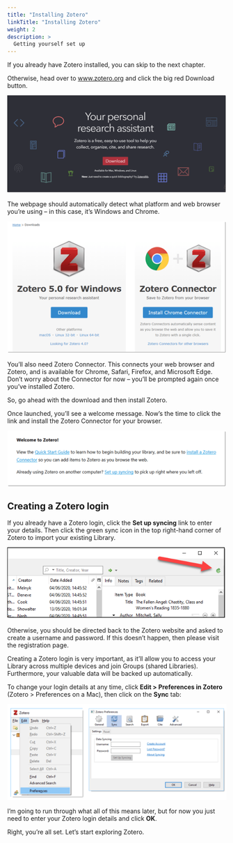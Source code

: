 ```yaml
---
title: "Installing Zotero"
linkTitle: "Installing Zotero"
weight: 2
description: >
  Getting yourself set up
---
```


If you already have Zotero installed, you can skip to the next chapter. 

Otherwise, head over to www.zotero.org and click the big red Download button.

![Zotero website](zotero-website-min.png)

The webpage should automatically detect what platform and web browser you’re using – in this case, it’s Windows and Chrome.

![Download Zotero](download-zotero-min.png)

You’ll also need Zotero Connector. This connects your web browser and Zotero, and is available for Chrome, Safari, Firefox, and Microsoft Edge. Don’t worry about the Connector for now – you’ll be prompted again once you’ve installed Zotero.

So, go ahead with the download and then install Zotero. 

Once launched, you’ll see a welcome message. Now’s the time to click the link and install the Zotero Connector for your browser.

![Zotero welcome message](welcome-min.png)

## Creating a Zotero login

If you already have a Zotero login, click the **Set up syncing** link to enter your details. Then click the green sync icon in the top right-hand corner of Zotero to import your existing Library.

![Sync icon](sync-min.png)

Otherwise, you should be directed back to the Zotero website and asked to create a username and password. If this doesn’t happen, then please visit the registration page.

Creating a Zotero login is very important, as it’ll allow you to access your Library across multiple devices and join Groups (shared Libraries). Furthermore, your valuable data will be backed up automatically.

To change your login details at any time, click **Edit > Preferences in Zotero** (Zotero > Preferences on a Mac), then click on the **Sync** tab:

![Syncing preferences](syncing-preferences-min.png)

I’m going to run through what all of this means later, but for now you just need to enter your Zotero login details and click **OK**.

Right, you’re all set. Let’s start exploring Zotero.
